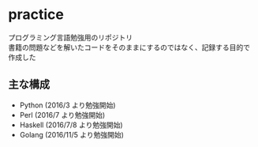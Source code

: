 # practice

プログラミング言語勉強用のリポジトリ  
書籍の問題などを解いたコードをそのままにするのではなく、記録する目的で作成した  

## 主な構成
* Python    (2016/3 より勉強開始)
* Perl      (2016/7 より勉強開始)
* Haskell   (2016/7/8 より勉強開始)
* Golang    (2016/11/5 より勉強開始)